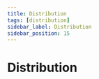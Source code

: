 ```yaml
---
title: Distribution
tags: [distribution]
sidebar_label: Distribution
sidebar_position: 15
---
```


# Distribution